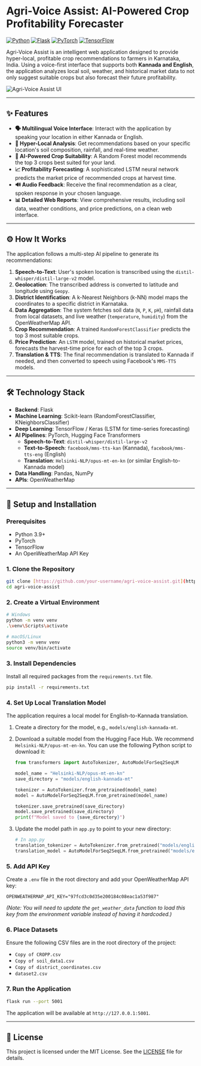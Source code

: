 # Agri-Voice Assist: AI-Powered Crop Profitability Forecaster

[![Python](https://img.shields.io/badge/Python-3.9%2B-blue.svg)](https://www.python.org/downloads/) [![Flask](https://img.shields.io/badge/Flask-2.x-black.svg)](https://flask.palletsprojects.com/) [![PyTorch](https://img.shields.io/badge/PyTorch-2.0-orange.svg)](https://pytorch.org/) [![TensorFlow](https://img.shields.io/badge/TensorFlow-2.x-FF6F00.svg)](https://www.tensorflow.org/)

Agri-Voice Assist is an intelligent web application designed to provide hyper-local, profitable crop recommendations to farmers in Karnataka, India. Using a voice-first interface that supports both **Kannada and English**, the application analyzes local soil, weather, and historical market data to not only suggest suitable crops but also forecast their future profitability.

![Agri-Voice Assist UI](https://placehold.co/800x400/2d3748/ffffff?text=Agri-Voice+Assist+Interface)

---

## ✨ Features

-   **🗣️ Multilingual Voice Interface**: Interact with the application by speaking your location in either Kannada or English.
-   **📍 Hyper-Local Analysis**: Get recommendations based on your specific location's soil composition, rainfall, and real-time weather.
-   **🤖 AI-Powered Crop Suitability**: A Random Forest model recommends the top 3 crops best suited for your land.
-   **📈 Profitability Forecasting**: A sophisticated LSTM neural network predicts the market price of recommended crops at harvest time.
-   **🔊 Audio Feedback**: Receive the final recommendation as a clear, spoken response in your chosen language.
-   **📊 Detailed Web Reports**: View comprehensive results, including soil data, weather conditions, and price predictions, on a clean web interface.

---

## ⚙️ How It Works

The application follows a multi-step AI pipeline to generate its recommendations:

1.  **Speech-to-Text**: User's spoken location is transcribed using the `distil-whisper/distil-large-v2` model.
2.  **Geolocation**: The transcribed address is converted to latitude and longitude using `Geopy`.
3.  **District Identification**: A k-Nearest Neighbors (k-NN) model maps the coordinates to a specific district in Karnataka.
4.  **Data Aggregation**: The system fetches soil data (`N`, `P`, `K`, `pH`), rainfall data from local datasets, and live weather (`temperature`, `humidity`) from the OpenWeatherMap API.
5.  **Crop Recommendation**: A trained `RandomForestClassifier` predicts the top 3 most suitable crops.
6.  **Price Prediction**: An `LSTM` model, trained on historical market prices, forecasts the harvest-time price for each of the top 3 crops.
7.  **Translation & TTS**: The final recommendation is translated to Kannada if needed, and then converted to speech using Facebook's `MMS-TTS` models.

---

## 🛠️ Technology Stack

-   **Backend**: Flask
-   **Machine Learning**: Scikit-learn (RandomForestClassifier, KNeighborsClassifier)
-   **Deep Learning**: TensorFlow / Keras (LSTM for time-series forecasting)
-   **AI Pipelines**: PyTorch, Hugging Face Transformers
    -   **Speech-to-Text**: `distil-whisper/distil-large-v2`
    -   **Text-to-Speech**: `facebook/mms-tts-kan` (Kannada), `facebook/mms-tts-eng` (English)
    -   **Translation**: `Helsinki-NLP/opus-mt-en-kn` (or similar English-to-Kannada model)
-   **Data Handling**: Pandas, NumPy
-   **APIs**: OpenWeatherMap

---

## 🚀 Setup and Installation

### Prerequisites

-   Python 3.9+
-   PyTorch
-   TensorFlow
-   An OpenWeatherMap API Key

### 1. Clone the Repository

```bash
git clone [https://github.com/your-username/agri-voice-assist.git](https://github.com/your-username/agri-voice-assist.git)
cd agri-voice-assist
```

### 2. Create a Virtual Environment

```bash
# Windows
python -m venv venv
.\venv\Scripts\activate

# macOS/Linux
python3 -m venv venv
source venv/bin/activate
```

### 3. Install Dependencies

Install all required packages from the `requirements.txt` file.

```bash
pip install -r requirements.txt
```

### 4. Set Up Local Translation Model

The application requires a local model for English-to-Kannada translation.

1.  Create a directory for the model, e.g., `models/english-kannada-mt`.
2.  Download a suitable model from the Hugging Face Hub. We recommend `Helsinki-NLP/opus-mt-en-kn`. You can use the following Python script to download it:

    ```python
    from transformers import AutoTokenizer, AutoModelForSeq2SeqLM

    model_name = "Helsinki-NLP/opus-mt-en-kn"
    save_directory = "models/english-kannada-mt"

    tokenizer = AutoTokenizer.from_pretrained(model_name)
    model = AutoModelForSeq2SeqLM.from_pretrained(model_name)

    tokenizer.save_pretrained(save_directory)
    model.save_pretrained(save_directory)
    print(f"Model saved to {save_directory}")
    ```

3.  Update the model path in `app.py` to point to your new directory:

    ```python
    # In app.py
    translation_tokenizer = AutoTokenizer.from_pretrained("models/english-kannada-mt")
    translation_model = AutoModelForSeq2SeqLM.from_pretrained("models/english-kannada-mt").to(device)
    ```

### 5. Add API Key

Create a `.env` file in the root directory and add your OpenWeatherMap API key:

```
OPENWEATHERMAP_API_KEY="97fcd3c0d35e200184c08eac1a53f987"
```
*(Note: You will need to update the `get_weather_data` function to load this key from the environment variable instead of having it hardcoded.)*

### 6. Place Datasets

Ensure the following CSV files are in the root directory of the project:
- `Copy of CROPP.csv`
- `Copy of soil_data1.csv`
- `Copy of district_coordinates.csv`
- `dataset2.csv`

### 7. Run the Application

```bash
flask run --port 5001
```

The application will be available at `http://127.0.0.1:5001`.

---

## 📄 License

This project is licensed under the MIT License. See the [LICENSE](LICENSE) file for details.
